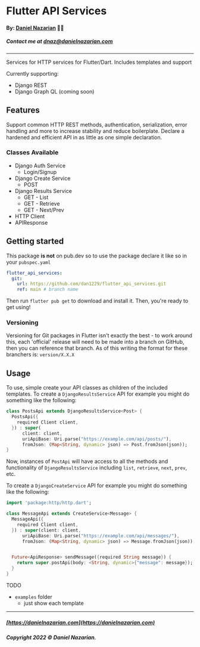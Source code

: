 # Flutter API Services

#### By: [Daniel Nazarian](https://danielnazarian) 🐧👹

##### Contact me at <dnaz@danielnazarian.com>

-------------------------------------------------------

Services for HTTP services for Flutter/Dart. Includes templates and support

Currently supporting:

- Django REST
- Django Graph QL (coming soon)

## Features

Support common HTTP REST methods, authentication, serialization, error handling and more to increase
stability and reduce boilerplate. Declare a hardened and efficient API in as little as one simple
declaration.

### Classes Available
- Django Auth Service
  - Login/Signup
- Django Create Service
  - POST
- Django Results Service
  - GET - List
  - GET - Retrieve
  - GET - Next/Prev
- HTTP Client
- APIResponse

## Getting started

This package **is not** on pub.dev so to use the package declare it like so in your `pubspec.yaml`

```yaml
flutter_api_services:
  git:
    url: https://github.com/dan1229/flutter_api_services.git
    ref: main # branch name
```

Then run `flutter pub get` to download and install it. Then, you're ready to get using!

### Versioning

Versioning for Git packages in Flutter isn't exactly the best - to work around this, each 'official' release will need to be made into a branch on GitHub, then you can reference that branch. As of this writing the format for these branchers is:
`version/X.X.X`


## Usage

To use, simple create your API classes as children of the included templates. To create
a `DjangoResultsService` API for example you might do something like the following:

```dart
class PostsApi extends DjangoResultsService<Post> {
  PostsApi({
    required Client client,
  }) : super(
      client: client,
      uriApiBase: Uri.parse("https://example.com/api/posts/"),
      fromJson: (Map<String, dynamic> json) => Post.fromJson(json));
}
```

Now, instances of `PostApi` will have access to all the methods and functionality of `DjangoResultsService` including `list`, `retrieve`, `next`, `prev`, etc.

To create a `DjangoCreateService` API for example you might do something like the following:

```dart
import 'package:http/http.dart';

class MessageApi extends CreateService<Message> {
  MessageApi({
    required Client client,
  }) : super(client: client,
      uriApiBase: Uri.parse("https://example.com/api/messages/"),
      fromJson: (Map<String, dynamic> json) => Message.fromJson(json));


  Future<ApiResponse> sendMessage({required String message}) {
    return super.postApi(body: <String, dynamic>{"message": message});
  }
}
```

TODO
- `examples` folder
    - just show each template


-------------------------------------------------------

##### [https://danielnazarian.com](https://danielnazarian.com)

##### Copyright 2022 © Daniel Nazarian.
